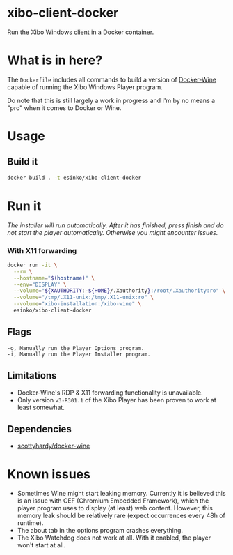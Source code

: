 # xibo-client-docker
Run the Xibo Windows client in a Docker container.

# What is in here?
The `Dockerfile` includes all commands to build a version of [Docker-Wine](https://hub.docker.com/r/scottyhardy/docker-wine) capable of running the Xibo Windows Player program.

Do note that this is still largely a work in progress and I'm by no means a "pro" when it comes to Docker or Wine.

# Usage
## Build it
```bash
docker build . -t esinko/xibo-client-docker
```

# Run it
*The installer will run automatically. After it has finished, press finish and do not start the player automatically. Otherwise you might encounter issues.*

### With X11 forwarding
```bash
docker run -it \
  --rm \
  --hostname="$(hostname)" \
  --env="DISPLAY" \
  --volume="${XAUTHORITY:-${HOME}/.Xauthority}:/root/.Xauthority:ro" \
  --volume="/tmp/.X11-unix:/tmp/.X11-unix:ro" \
  --volume="xibo-installation:/xibo-wine" \
  esinko/xibo-client-docker
```

## Flags
```
-o, Manually run the Player Options program.
-i, Manually run the Player Installer program.
```

## Limitations
- Docker-Wine's RDP & X11 forwarding functionality is unavailable.
- Only version `v3-R301.1` of the Xibo Player has been proven to work at least somewhat.

## Dependencies
- [scottyhardy/docker-wine](https://hub.docker.com/r/scottyhardy/docker-wine/)

# Known issues
- Sometimes Wine might start leaking memory. Currently it is believed this is an issue with CEF (Chromium Embedded Framework), which the player program uses to display (at least) web content. However, this memory leak should be relatively rare (expect occurrences every 48h of runtime).
- The about tab in the options program crashes everything.
- The Xibo Watchdog does not work at all. With it enabled, the player won't start at all.
